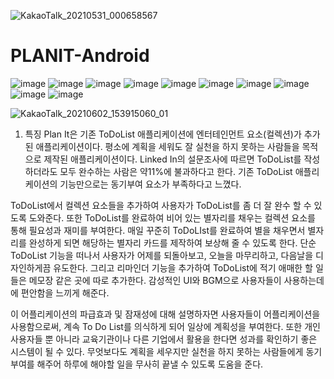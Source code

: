 ![KakaoTalk_20210531_000658567](https://user-images.githubusercontent.com/63969660/121769082-90d2c180-cb9c-11eb-9c43-414775e7e1fa.jpg)
# PLANIT-Android

![image](https://user-images.githubusercontent.com/63969660/121768931-e0fd5400-cb9b-11eb-8842-76667a157f0d.png)
![image](https://user-images.githubusercontent.com/63969660/121768936-e490db00-cb9b-11eb-81f5-b5e2bf7a83da.png)
![image](https://user-images.githubusercontent.com/63969660/121768939-e9558f00-cb9b-11eb-9a83-40e143b9ea14.png)
![image](https://user-images.githubusercontent.com/63969660/121768942-eb1f5280-cb9b-11eb-8d37-9e13f32958d5.png)
![image](https://user-images.githubusercontent.com/63969660/121768948-ece91600-cb9b-11eb-8708-dcd15bff0218.png)
![image](https://user-images.githubusercontent.com/63969660/121768953-f1adca00-cb9b-11eb-8c19-3e289919bee5.png)
![image](https://user-images.githubusercontent.com/63969660/121768955-f2def700-cb9b-11eb-8bd3-572c9ddf4e6e.png)
![image](https://user-images.githubusercontent.com/63969660/121768957-f4102400-cb9b-11eb-9f22-89e12e0927a7.png)
![image](https://user-images.githubusercontent.com/63969660/121769116-c7104100-cb9c-11eb-9576-7ca47a4bbee8.png)
![image](https://user-images.githubusercontent.com/63969660/121769180-1c4c5280-cb9d-11eb-8582-329dbd748998.png)

![KakaoTalk_20210602_153915060_01](https://user-images.githubusercontent.com/63969660/121769092-a21bce00-cb9c-11eb-8e5a-9114c1616664.jpg)


1. 특징
 Plan It은 기존 ToDoList 애플리케이션에 엔터테인먼트 요소(컬렉션)가 추가된 애플리케이션이다. 평소에 계획을 세워도 잘 실천을 하지 못하는 사람들을 목적으로 제작된 애플리케이션이다. Linked In의 설문조사에 따르면 ToDoList를 작성하더라도 모두 완수하는 사람은 약11%에 불과하다고 한다. 기존 ToDoList 애플리케이션의 기능만으로는 동기부여 요소가 부족하다고 느꼈다. 

ToDoList에서 컬렉션 요소들을 추가하여 사용자가 ToDoList를 좀 더 잘 완수 할 수 있도록 도와준다. 또한 ToDoList를 완료하여 비어 있는 별자리를 채우는 컬렉션 요소를 통해 필요성과 재미를 부여한다. 매일 꾸준히 ToDoLIst를 완료하여 별을 채우면서 별자리를 완성하게 되면 해당하는 별자리 카드를 제작하여 보상해 줄 수 있도록 한다. 단순 ToDoList 기능을 떠나서 사용자가 어제를 되돌아보고, 오늘을 마무리하고, 다음날을 디자인하게끔 유도한다. 그리고 리마인더 기능을 추가하여 ToDoList에 적기 애매한 할 일들은 메모장 같은 곳에 따로 추가한다. 감성적인 UI와 BGM으로 사용자들이 사용하는데에 편안함을 느끼게 해준다.

이 어플리케이션의 파급효과 및 잠재성에 대해 설명하자면 사용자들이 어플리케이션을 사용함으로써, 계속 To Do List를 의식하게 되어 일상에 계획성을 부여한다. 또한 개인 사용자들 뿐 아니라 교육기관이나 다른 기업에서 활용을 한다면 성과를 확인하기 좋은 시스템이 될 수 있다. 무엇보다도 계획을 세우지만 실천을 하지 못하는 사람들에게 동기부여를 해주어 하루에 해야할 일을 무사히 끝낼 수 있도록 도움을 준다.
